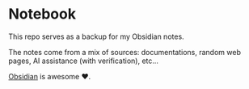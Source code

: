 # Notebook

This repo serves as a backup for my Obsidian notes.

The notes come from a mix of sources: documentations, random web pages, AI assistance (with verification), etc...

[Obsidian](https://obsidian.md/) is awesome ❤️.